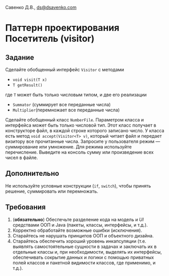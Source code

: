 Савенко Д.В., <ds@dsavenko.com>

# Паттерн проектирования Посетитель (visitor)

## Задание

Сделайте обобщенный интерфейс `Visitor` с методами
- `void visit(T x)`
- `T getResult()`

где `T` может быть только
числовым типом, и две его реализации
- `Summator` (суммирует все переданные числа)
- `Multiplier`(перемножает все переданные числа)

Сделайте обобщенный класс `NumberFile`. Параметром класса и интерфейса может быть только числовой тип. Этот класс получает в конструкторе файл, в каждой строке которого записано число. У класса есть метод `void accept(Visitor<T> v)`, который читает файл и передает визитору все прочитанные числа. Запросите у пользователя режим — суммирование или умножение. Для режима используйте перечисление. Выведите на консоль сумму или произведение всех чисел в файле.

## Дополнительно

Не используйте условные конструкции (`if`, `switch`), чтобы принять решение, суммировать или перемножать.

## Требования

1. (**обязательно**) Обеспечьте разделение кода на модель и *UI* средствами ООП и Java (пакеты, классы, интерфейсы, и т.д.).
2. Корректно обработайте возможные ошибки (исключения).
3. Старайтесь не нарушать принципов ООП и объектного дизайна.
4. Старайтесь обеспечить хороший уровень инкапсуляции (т.е. выявлять самостоятельные сущности в задачах и заключать их в отдельные классы и, при необходимости, выделять их интерфейсы, обеспечивать сокрытие данных и логики с помощью приватных полей классов и пакетной видимости классов, где применимо, и т.д.).
